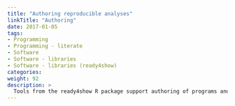 ```yaml
---
title: "Authoring reproducible analyses"
linkTitle: "Authoring"
date: 2017-01-05
tags:
- Programming
- Programming - literate
- Software
- Software - libraries
- Software - libraries (ready4show)
categories:
weight: 92
description: >
  Tools from the ready4show R package support authoring of programs and subroutines to implement and report analyses with ready4.
---
```


